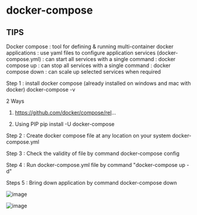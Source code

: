# docker-compose

## TIPS
Docker compose
: tool for defining & running multi-container docker applications
: use yaml files to configure application services (docker-compose.yml)
: can start all services with a single command : docker compose up
: can stop all services with a single command : docker compose down
: can scale up selected services when required

Step 1 : install docker compose
   (already installed on windows and mac with docker)
   docker-compose -v
   
   2 Ways

   1.  https://github.com/docker/compose/rel...

   2. Using PIP
    pip install -U docker-compose

Step 2 : Create docker compose file at any location on your system
   docker-compose.yml

Step 3 : Check the validity of file by command
    docker-compose config

Step 4 : Run docker-compose.yml file by command
   "docker-compose up -d"

Steps 5 : Bring down application by command
   docker-compose down

![image](https://github.com/Nidhidevops/docker-compose/assets/140115299/e4743b71-7f77-47f0-b9e1-0f90e5fadca7)

![image](https://github.com/Nidhidevops/docker-compose/assets/140115299/da7b230e-676a-43bb-a1de-9b0512b8f4fa)
